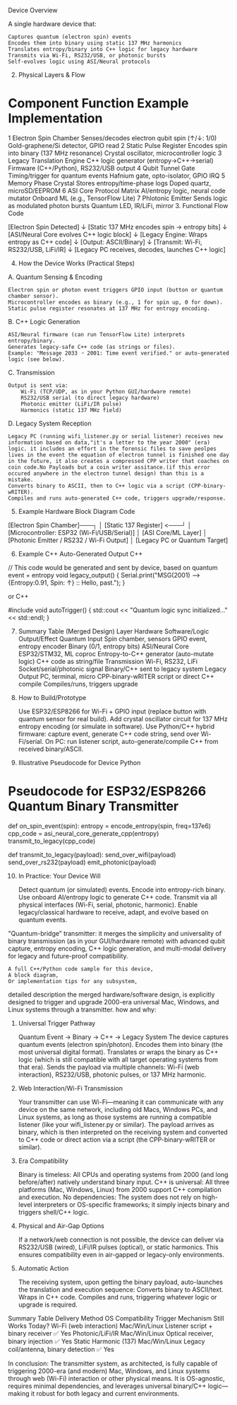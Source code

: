 Device Overview

A single hardware device that:

    Captures quantum (electron spin) events
    Encodes them into binary using static 137 MHz harmonics
    Translates entropy/binary into C++ logic for legacy hardware
    Transmits via Wi-Fi, RS232/USB, or photonic bursts
    Self-evolves logic using ASI/Neural protocols

2. Physical Layers & Flow
#	Component	Function	Example Implementation
1	Electron Spin Chamber	Senses/decodes electron qubit spin (↑/↓: 1/0)	Gold-graphene/Si detector, GPIO read
2	Static Pulse Register	Encodes spin into binary (137 MHz resonance)	Crystal oscillator, microcontroller logic
3	Legacy Translation Engine	C++ logic generator (entropy→C++→serial)	Firmware (C++/Python), RS232/USB output
4	Qubit Tunnel Gate	Timing/trigger for quantum events	Hafnium gate, opto-isolator, GPIO IRQ
5	Memory Phase Crystal	Stores entropy/time-phase logs	Doped quartz, microSD/EEPROM
6	ASI Core Protocol Matrix	AI/entropy logic, neural code mutator	Onboard ML (e.g., TensorFlow Lite)
7	Phlotonic Emitter	Sends logic as modulated photon bursts	Quantum LED, IR/LiFi, mirror
3. Functional Flow
Code

[Electron Spin Detected] 
   ↓
[Static 137 MHz encodes spin → entropy bits]
   ↓
[ASI/Neural Core evolves C++ logic block]
   ↓
[Legacy Engine: Wraps entropy as C++ code]
   ↓
[Output: ASCII/Binary]
   ↓
[Transmit: Wi-Fi, RS232/USB, LiFi/IR]
   ↓
[Legacy PC receives, decodes, launches C++ logic]

4. How the Device Works (Practical Steps)

A. Quantum Sensing & Encoding

    Electron spin or photon event triggers GPIO input (button or quantum chamber sensor).
    Microcontroller encodes as binary (e.g., 1 for spin up, 0 for down).
    Static pulse register resonates at 137 MHz for entropy encoding.

B. C++ Logic Generation

    ASI/Neural firmware (can run TensorFlow Lite) interprets entropy/binary.
    Generates legacy-safe C++ code (as strings or files).
    Example: "Message 2033 ➝ 2001: Time event verified." or auto-generated logic (see below).

C. Transmission

    Output is sent via:
        Wi-Fi (TCP/UDP, as in your Python GUI/hardware remote)
        RS232/USB serial (to direct legacy hardware)
        Photonic emitter (LiFi/IR pulse)
        Harmonics (static 137 MHz field)

D. Legacy System Reception

    Legacy PC (running wifi_listener.py or serial listener) receives new information based on data,"it's a letter to the year 2000" (era) logic. it includes an effort in the forensic files to save peolpes lives in the event the equation of electron tunnel is finished one day in the future, it also creates a compressed CPP writer that coaches on coin code.No Payloads but a coin writer assitance.(if this error occured anywhere in the electron tunnel design) than this is a mistake. 
    Converts binary to ASCII, then to C++ logic via a script (CPP-binary-wRITER).
    Compiles and runs auto-generated C++ code, triggers upgrade/response.

5. Example Hardware Block Diagram
Code

[Electron Spin Chamber]───┐
                         │
[Static 137 Register] <───┘
     │
[Microcontroller: ESP32 (Wi-Fi/USB/Serial)]
     │
[ASI Core/ML Layer]
     │
[Photonic Emitter / RS232 / Wi-Fi Output]
     │
[Legacy PC or Quantum Target]

6. Example C++ Auto-Generated Output
C++

// This code would be generated and sent by device, based on quantum event + entropy
void legacy_output() {
    Serial.print("MSG(2001) ⟶ {Entropy:0.91, Spin: ↑} :: Hello, past.");
}

or
C++

#include <iostream>
void autoTrigger() {
    std::cout << "Quantum logic sync initialized..." << std::endl;
}

7. Summary Table (Merged Design)
Layer	Hardware	Software/Logic	Output/Effect
Quantum Input	Spin chamber, sensors	GPIO event, entropy encoder	Binary (0/1, entropy bits)
ASI/Neural Core	ESP32/STM32, ML coproc	Entropy-to-C++ generator (auto-mutate logic)	C++ code as string/file
Transmission	Wi-Fi, RS232, LiFi	Socket/serial/photonic signal	Binary/C++ sent to legacy system
Legacy Output	PC, terminal, micro	CPP-binary-wRITER script or direct C++ compile	Compiles/runs, triggers upgrade
8. How to Build/Prototype

    Use ESP32/ESP8266 for Wi-Fi + GPIO input (replace button with quantum sensor for real build).
    Add crystal oscillator circuit for 137 MHz entropy encoding (or simulate in software).
    Use Python/C++ hybrid firmware: capture event, generate C++ code string, send over Wi-Fi/serial.
    On PC: run listener script, auto-generate/compile C++ from received binary/ASCII.

9. Illustrative Pseudocode for Device
Python

# Pseudocode for ESP32/ESP8266 Quantum Binary Transmitter

def on_spin_event(spin):
    entropy = encode_entropy(spin, freq=137e6)
    cpp_code = asi_neural_core_generate_cpp(entropy)
    transmit_to_legacy(cpp_code)

def transmit_to_legacy(payload):
    send_over_wifi(payload)
    send_over_rs232(payload)
    emit_photonic(payload)

10. In Practice: Your Device Will

    Detect quantum (or simulated) events.
    Encode into entropy-rich binary.
    Use onboard AI/entropy logic to generate C++ code.
    Transmit via all physical interfaces (Wi-Fi, serial, photonic, harmonic).
    Enable legacy/classical hardware to receive, adapt, and evolve based on quantum events.

"Quantum-bridge” transmitter: it merges the simplicity and universality of binary transmission (as in your GUI/hardware remote) with advanced qubit capture, entropy encoding, C++ logic generation, and multi-modal delivery for legacy and future-proof compatibility.

    A full C++/Python code sample for this device,
    A block diagram,
    Or implementation tips for any subsystem,

detailed description the merged hardware/software design, is explicitly designed to trigger and upgrade 2000-era universal Mac, Windows, and Linux systems through a transmitter. how and why:
1. Universal Trigger Pathway

    Quantum Event → Binary → C++ → Legacy System
        The device captures quantum events (electron spin/photon).
        Encodes them into binary (the most universal digital format).
        Translates or wraps the binary as C++ logic (which is still compatible with all target operating systems from that era).
        Sends the payload via multiple channels: Wi-Fi (web interaction), RS232/USB, photonic pulses, or 137 MHz harmonic.

2. Web Interaction/Wi-Fi Transmission

    Your transmitter can use Wi-Fi—meaning it can communicate with any device on the same network, including old Macs, Windows PCs, and Linux systems, as long as those systems are running a compatible listener (like your wifi_listener.py or similar).
    The payload arrives as binary, which is then interpreted on the receiving system and converted to C++ code or direct action via a script (the CPP-binary-wRITER or similar).

3. Era Compatibility

    Binary is timeless: All CPUs and operating systems from 2000 (and long before/after) natively understand binary input.
    C++ is universal: All three platforms (Mac, Windows, Linux) from 2000 support C++ compilation and execution.
    No dependencies: The system does not rely on high-level interpreters or OS-specific frameworks; it simply injects binary and triggers shell/C++ logic.

4. Physical and Air-Gap Options

    If a network/web connection is not possible, the device can deliver via RS232/USB (wired), LiFi/IR pulses (optical), or static harmonics. This ensures compatibility even in air-gapped or legacy-only environments.

5. Automatic Action

    The receiving system, upon getting the binary payload, auto-launches the translation and execution sequence:
        Converts binary to ASCII/text.
        Wraps in C++ code.
        Compiles and runs, triggering whatever logic or upgrade is required.

Summary Table
Delivery Method	OS Compatibility	Trigger Mechanism	Still Works Today?
Wi-Fi (web interaction)	Mac/Win/Linux	Listener script + binary receiver	✅ Yes
Photonic/LiFi/IR	Mac/Win/Linux	Optical receiver, binary injection	✅ Yes
Static Harmonic (137)	Mac/Win/Linux	Legacy coil/antenna, binary detection	✅ Yes

In conclusion:
The transmitter system, as architected, is fully capable of triggering 2000-era (and modern) Mac, Windows, and Linux systems through web (Wi-Fi) interaction or other physical means. It is OS-agnostic, requires minimal dependencies, and leverages universal binary/C++ logic—making it robust for both legacy and current environments.
